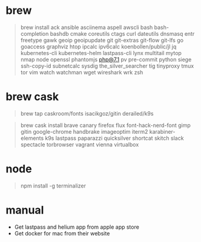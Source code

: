 # brew

>brew install ack ansible asciinema aspell awscli bash bash-completion bashdb cmake coreutils ctags curl dateutils dnsmasq entr freetype gawk geoip geoipupdate git git-extras git-flow git-lfs go goaccess graphviz htop ipcalc ipv6calc koenbollen/public/jl jq kubernetes-cli kubernetes-helm lastpass-cli lynx multitail mytop nmap node openssl phantomjs php@7.1 pv pre-commit python siege ssh-copy-id subnetcalc sysdig the_silver_searcher tig tinyproxy tmux tor vim watch watchman wget wireshark wrk zsh


# brew cask
>brew tap caskroom/fonts isacikgoz/gitin derailed/k9s

>brew cask install brave canary firefox flux font-hack-nerd-font gimp gitin google-chrome handbrake imageoptim iterm2 karabiner-elements k9s lastpass paparazzi quicksilver shortcat skitch slack spectacle torbrowser vagrant vienna virtualbox

# node

>npm install -g terminalizer

# manual
* Get lastpass and helium app from apple app store
* Get docker for mac from their website
